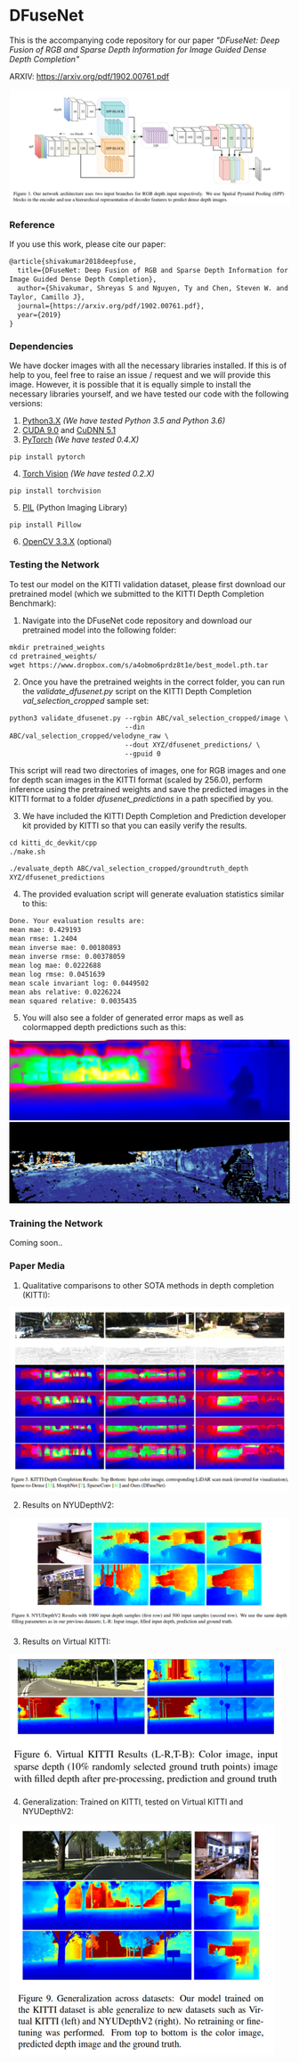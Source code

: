 # DFuseNet

This is the accompanying code repository for our paper *"DFuseNet: Deep Fusion
of RGB and Sparse Depth Information for Image Guided Dense Depth Completion"*

ARXIV: https://arxiv.org/pdf/1902.00761.pdf


![](imgs/dfusenet_net.png)


### Reference

If you use this work, please cite our paper:
```
@article{shivakumar2018deepfuse,
  title={DFuseNet: Deep Fusion of RGB and Sparse Depth Information for Image Guided Dense Depth Completion},
  author={Shivakumar, Shreyas S and Nguyen, Ty and Chen, Steven W. and Taylor, Camillo J},
  journal={https://arxiv.org/pdf/1902.00761.pdf},
  year={2019}
}
```

### Dependencies

We have docker images with all the necessary libraries installed. If this is of help to you, feel free to raise an issue / request and we will provide this image. However, it is possible that it is equally simple to install the necessary libraries yourself, and we have tested our code with the following versions:

1. [Python3.X](https://www.python.org/downloads/release/python-360/) *(We have tested Python 3.5 and Python 3.6)*
2. [CUDA 9.0](https://developer.nvidia.com/cuda-90-download-archive) and [CuDNN 5.1](https://developer.nvidia.com/cudnn)
3. [PyTorch](https://github.com/pytorch/pytorch) *(We have tested 0.4.X)*
```
pip install pytorch
```
4. [Torch Vision](https://github.com/pytorch/vision) *(We have tested 0.2.X)*
```
pip install torchvision
```
5. [PIL](https://pillow.readthedocs.io/en/5.3.x/) (Python Imaging Library)
```
pip install Pillow
```
6. [OpenCV 3.3.X](https://opencv.org/opencv-3-3.html) (optional)

### Testing the Network

To test our model on the KITTI validation dataset, please first download our
pretrained model (which we submitted to the KITTI Depth Completion Benchmark):

1. Navigate into the DFuseNet code repository and download our pretrained model
   into the following folder:
```
mkdir pretrained_weights
cd pretrained_weights/
wget https://www.dropbox.com/s/a4obmo6prdz8t1e/best_model.pth.tar
```

2. Once you have the pretrained weights in the correct folder, you can run the
   *validate_dfusenet.py* script on the KITTI Depth Completion
   *val_selection_cropped* sample set:
```
python3 validate_dfusenet.py --rgbin ABC/val_selection_cropped/image \
                             --din ABC/val_selection_cropped/velodyne_raw \
                             --dout XYZ/dfusenet_predictions/ \
                             --gpuid 0
```
This script will read two directories of images, one for RGB images and one for
depth scan images in the KITTI format (scaled by 256.0), perform inference using
the pretrained weights and save the predicted images in the KITTI format to a
folder *dfusenet_predictions* in a path specified by you.

3. We have included the KITTI Depth Completion and Prediction developer kit
   provided by KITTI so that you can easily verify the results.

```
cd kitti_dc_devkit/cpp
./make.sh
```

```
./evaluate_depth ABC/val_selection_cropped/groundtruth_depth XYZ/dfusenet_predictions
```

4. The provided evaluation script will generate evaluation statistics similar to
   this:

```
Done. Your evaluation results are:
mean mae: 0.429193
mean rmse: 1.2404
mean inverse mae: 0.00180893
mean inverse rmse: 0.00378059
mean log mae: 0.0222688
mean log rmse: 0.0451639
mean scale invariant log: 0.0449502
mean abs relative: 0.0226224
mean squared relative: 0.0035435
```

5. You will also see a folder of generated error maps as well as colormapped depth predictions such as this:

![](/imgs/test_pred.png)
![](/imgs/test_error.png)


### Training the Network

Coming soon..


### Paper Media

1. Qualitative comparisons to other SOTA methods in depth completion (KITTI):

![](imgs/dfusenet_kitti.png)

2. Results on NYUDepthV2:

![](imgs/dfusenet_nyudepth.png)

3. Results on Virtual KITTI:

![](imgs/dfusenet_vkitti.png)

4. Generalization: Trained on KITTI, tested on Virtual KITTI and NYUDepthV2:

![](imgs/dfusenet_gen.png)
